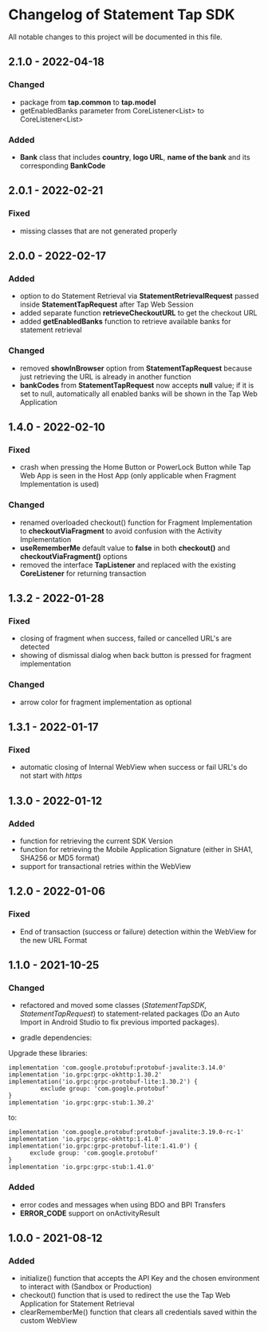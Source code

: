 # Changelog of Statement Tap SDK

All notable changes to this project will be documented in this file.

## 2.1.0 - 2022-04-18

### Changed
-  package from **tap.common** to **tap.model**
-  getEnabledBanks parameter from CoreListener<List<BankCode>> to CoreListener<List<Bank>>

### Added

-  **Bank** class that includes **country**, **logo URL**, **name of the bank** and its corresponding **BankCode**

## 2.0.1 - 2022-02-21

### Fixed

- missing classes that are not generated properly

## 2.0.0 - 2022-02-17

### Added

- option to do Statement Retrieval via **StatementRetrievalRequest** passed inside **StatementTapRequest** after Tap Web Session
- added separate function **retrieveCheckoutURL** to get the checkout URL
- added **getEnabledBanks** function to retrieve available banks for statement retrieval

### Changed

- removed **showInBrowser** option from **StatementTapRequest** because just retrieving the URL is already in another function
- **bankCodes** from **StatementTapRequest** now accepts **null** value; if it is set to null, automatically all enabled banks will be shown in the Tap Web Application


## 1.4.0 - 2022-02-10

### Fixed

- crash when pressing the Home Button or PowerLock Button while Tap Web App is seen in the Host App (only applicable when Fragment Implementation is used)

### Changed

- renamed overloaded checkout() function for Fragment Implementation to **checkoutViaFragment** to avoid confusion with the Activity Implementation
- **useRememberMe** default value to **false** in both **checkout()** and **checkoutViaFragment()** options
- removed the interface **TapListener** and replaced with the existing **CoreListener** for returning transaction

## 1.3.2 - 2022-01-28

### Fixed

- closing of fragment when success, failed or cancelled URL's are detected
- showing of dismissal dialog when back button is pressed for fragment implementation

### Changed

- arrow color for fragment implementation as optional

## 1.3.1 - 2022-01-17

### Fixed

- automatic closing of Internal WebView when success or fail URL's do not start with *https*

## 1.3.0 - 2022-01-12

### Added

- function for retrieving the current SDK Version
- function for retrieving the Mobile Application Signature (either in SHA1, SHA256 or MD5 format)
- support for transactional retries within the WebView

## 1.2.0 - 2022-01-06

### Fixed

- End of transaction (success or failure) detection within the WebView for the new URL Format

## 1.1.0 - 2021-10-25

### Changed

- refactored and moved some classes (*StatementTapSDK*, *StatementTapRequest*) to statement-related packages (Do an Auto Import in Android Studio to fix previous imported packages).

- gradle dependencies:

Upgrade these libraries:
````
implementation 'com.google.protobuf:protobuf-javalite:3.14.0'
implementation 'io.grpc:grpc-okhttp:1.30.2'
implementation('io.grpc:grpc-protobuf-lite:1.30.2') {
         exclude group: 'com.google.protobuf'
}
implementation 'io.grpc:grpc-stub:1.30.2'
`````

to:
````
implementation 'com.google.protobuf:protobuf-javalite:3.19.0-rc-1'
implementation 'io.grpc:grpc-okhttp:1.41.0'
implementation('io.grpc:grpc-protobuf-lite:1.41.0') {
      exclude group: 'com.google.protobuf'
}
implementation 'io.grpc:grpc-stub:1.41.0'
````

### Added
-  error codes and messages when using BDO and BPI Transfers
- **ERROR_CODE** support on onActivityResult

## 1.0.0 - 2021-08-12

### Added

- initialize() function that accepts the API Key and the chosen environment to interact with (Sandbox or Production)
- checkout() function that is used to redirect the use the Tap Web Application for Statement Retrieval
- clearRememberMe() function that clears all credentials saved within the custom WebView
